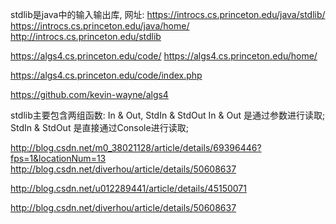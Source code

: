 stdlib是java中的输入输出库, 网址: 
https://introcs.cs.princeton.edu/java/stdlib/
https://introcs.cs.princeton.edu/java/home/
http://introcs.cs.princeton.edu/stdlib

https://algs4.cs.princeton.edu/code/
https://algs4.cs.princeton.edu/home/

https://algs4.cs.princeton.edu/code/index.php

https://github.com/kevin-wayne/algs4

stdlib主要包含两组函数: In & Out, StdIn & StdOut
In & Out 是通过参数进行读取; StdIn & StdOut 是直接通过Console进行读取;


http://blog.csdn.net/m0_38021128/article/details/69396446?fps=1&locationNum=13
http://blog.csdn.net/diverhou/article/details/50608637


http://blog.csdn.net/u012289441/article/details/45150071

http://blog.csdn.net/diverhou/article/details/50608637












